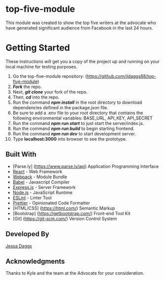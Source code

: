 # top-five-module

This module was created to show the top five writers at the advocate who have generated significant audience from Facebook in the last 24 hours. 

# Getting Started

These instructions will get you a copy of the project up and running on your local machine for testing purposes.

1. Go the top-five-module repository: (https://github.com/jldaggs88/top-five-module)
2. **_Fork_** the repo.
3. Next, **_git clone_** your fork of the repo.
4. Then, **_cd_** into the repo.
5. Run the command **_npm install_** in the root directory to download dependencies defined in the package.json file.
6. Be sure to add a .env file to your root directory that contains the following environmental variables:
  BASE_URL,
  API_KEY,
  API_SECRET
7. Run the command **_npm run start_** to just start the server/index.js.
8. Run the command **_npm run build_** to begin starting frontend.
9. Run the command **_npm run dev_** to start development server.
10. Type **localhost:3000** into browser to see the prototype.

## Built With

- [Parse.ly] (https://www.parse.ly/api) Application Programming Interface
- [React](https://reactjs.org/) - Web Framework
- [Webpack](https://maven.apache.org/) - Module Bundle
- [Babel](http://www.dropwizard.io/1.0.2/docs/) - Javascript Compiler
- [Express.js](https://maven.apache.org/) - Server Framework
- [Node.js](https://nodejs.org/en/) - JavaScript Runtime
- [ESLint](http://www.dropwizard.io/1.0.2/docs/) - Linter Tool
- [Prettier](https://prettier.io/docs/en/install.html) - Opinionated Code Formatter
- [HTML/CSS] (https://html.com/) Semantic Markup
- [Bootstrap] (https://getbootstrap.com/) Front-end Tool Kit
- [Git] (https://git-scm.com/) Version Control System


## Developed By

[Jessa Daggs](https://github.com/jldaggs88)

## Acknowledgments

Thanks to Kyle and the team at the Advocate for your consideration.